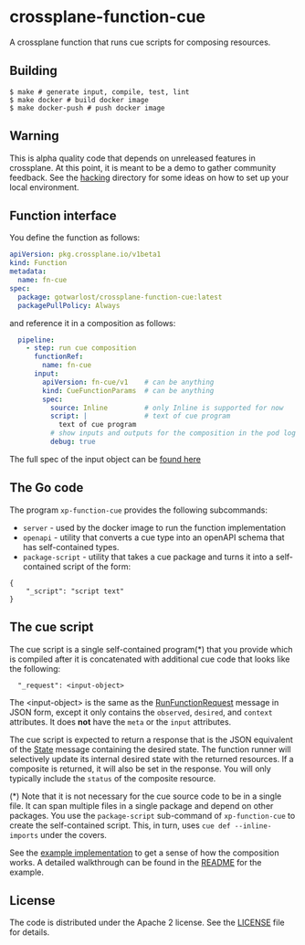 # crossplane-function-cue

A crossplane function that runs cue scripts for composing resources.

## Building

```shell
$ make # generate input, compile, test, lint
$ make docker # build docker image
$ make docker-push # push docker image
```

## Warning

This is alpha quality code that depends on unreleased features in crossplane. At this point, it is meant to be a demo
to gather community feedback. See the [hacking](hacking/) directory for some ideas on how to set up your local
environment.

## Function interface

You define the function as follows:
```yaml
apiVersion: pkg.crossplane.io/v1beta1
kind: Function
metadata:
  name: fn-cue
spec:
  package: gotwarlost/crossplane-function-cue:latest
  packagePullPolicy: Always
```

and reference it in a composition as follows:

```yaml
  pipeline:
    - step: run cue composition
      functionRef:
        name: fn-cue
      input:
        apiVersion: fn-cue/v1    # can be anything
        kind: CueFunctionParams  # can be anything
        spec:
          source: Inline         # only Inline is supported for now
          script: |              # text of cue program
            text of cue program
          # show inputs and outputs for the composition in the pod log in pretty format
          debug: true  
```

The full spec of the input object can be [found here](pkg/input/v1beta1/input.go)

## The Go code

The program `xp-function-cue` provides the following subcommands:

* `server` - used by the docker image to run the function implementation
* `openapi` - utility that converts a cue type into an openAPI schema that has self-contained types.
* `package-script` - utility that takes a cue package and turns it into a self-contained script of the form:

```
{
    "_script": "script text"
}
```

## The cue script

The cue script is a single self-contained program(*) that you provide which is compiled after it is concatenated with 
additional cue code that looks like the following:

```
  "_request": <input-object>
```

The &lt;input-object&gt; is the same as the [RunFunctionRequest](https://github.com/crossplane/crossplane/blob/4120759f8d4d5fc01f182fcb2b600a3ce038971d/apis/apiextensions/fn/proto/v1beta1/run_function.proto#L33) 
message in JSON form, except it only contains the `observed`, `desired`, and `context` attributes. 
It does **not** have the `meta` or the `input` attributes.

The cue script is expected to return a response that is the JSON equivalent of the [State](https://github.com/crossplane/crossplane/blob/4120759f8d4d5fc01f182fcb2b600a3ce038971d/apis/apiextensions/fn/proto/v1beta1/run_function.proto#L112)
message containing the desired state. The function runner will selectively update its internal desired state with the
returned resources. If a composite is returned, it will also be set in the response. You will only typically include the
`status` of the composite resource.

(*) Note that it is not necessary for the cue source code to be in a single file. It can span multiple files in a single
package and depend on other packages. You use the `package-script` sub-command of `xp-function-cue` to create the
self-contained script. This, in turn, uses `cue def --inline-imports` under the covers.

See the [example implementation](examples/simple/platform/compositions/xs3bucket/runtime/) to get a sense of 
how the composition works. A detailed walkthrough can be found in the [README](examples/simple/) for the example.

## License

The code is distributed under the Apache 2 license. See the [LICENSE](LICENSE) file for details.

